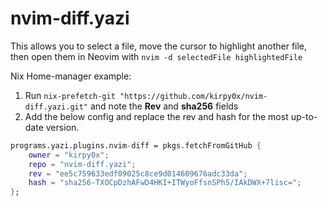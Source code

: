 # nvim-diff.yazi

This allows you to select a file, move the cursor to highlight another file, then open them in Neovim with `nvim -d selectedFile highlightedFile`

Nix Home-manager example:

1. Run `nix-prefetch-git "https://github.com/kirpy0x/nvim-diff.yazi.git"` and note the **Rev** and **sha256** fields
2. Add the below config and replace the rev and hash for the most up-to-date version.

```nix
programs.yazi.plugins.nvim-diff = pkgs.fetchFromGitHub {
    owner = "kirpy0x";
    repo = "nvim-diff.yazi";
    rev = "ee5c759633edf09025c8ce9d014609676adc33da";
    hash = "sha256-TXOCpDzhAFwD4HKI+ITWyoFfsnSPh5/IAkDWX+7lisc=";
};
```

